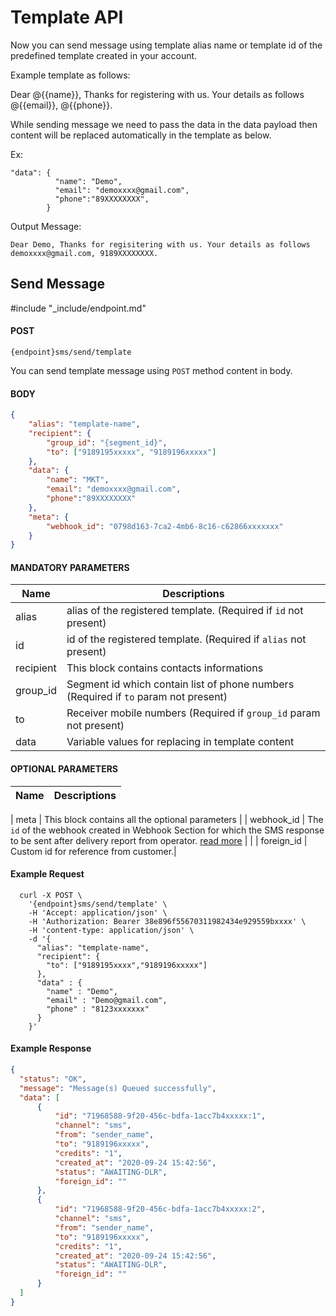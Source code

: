 # Template API

Now you can send message using template alias name or template id of the predefined template created in your account.

Example template as follows:

Dear @{{name}}, Thanks for registering with us. Your details as follows @{{email}}, @{{phone}}.

While sending message we need to pass the data in the data payload then content will be replaced automatically in the template as below.

Ex: 
```
"data": {
          "name": "Demo",
          "email": "demoxxxx@gmail.com",
          "phone":"89XXXXXXXX",
        }
```
Output Message: 

```Dear Demo, Thanks for regisitering with us. Your details as follows demoxxxx@gmail.com, 9189XXXXXXXX.```

## Send Message
#include "_include/endpoint.md"

#### POST

```
{endpoint}sms/send/template
```

You can send template message using `POST` method content in body.

#### BODY

```json
{
    "alias": "template-name",
    "recipient": {
        "group_id": "{segment_id}",
        "to": ["9189195xxxxx", "9189196xxxxx"]
    },
    "data": {
        "name": "MKT",
        "email": "demoxxxx@gmail.com",
        "phone":"89XXXXXXXX"
    },
    "meta": {
        "webhook_id": "0798d163-7ca2-4mb6-8c16-c62866xxxxxxx"
    }
}
```

#### MANDATORY PARAMETERS

| Name        | Descriptions                                                                                           |
| ----------- | ------------------------------------------------------------------------------------------------------ |
| alias       | alias of the registered template. (Required if `id` not present)                                         |
| id          | id of the registered template. (Required if `alias` not present)                                         |
| recipient   |	This block contains contacts informations                                                                |
| group_id    |	Segment id which contain list of phone numbers (Required if `to` param not present)                      |
| to	        | Receiver mobile numbers (Required if `group_id` param not present)                                             |
| data        | Variable values for replacing in template content                                                       |

#### OPTIONAL PARAMETERS

| Name       | Descriptions                                                                                                                                                            |
| ---------- | ----------------------------------------------------------------------------------------------------------------------------------------------------------------------- 
|
meta      | This block contains all the optional parameters                                                                                                                                             |
| webhook_id | The `id` of the webhook created in Webhook Section for which the SMS response to be sent after delivery report from operator. [read more](/docs/{version}/sms-push-dlr) |                                                                                         |
| foreign_id     | Custom id for reference from customer.|

#### Example Request

```
  curl -X POST \
    '{endpoint}sms/send/template' \
    -H 'Accept: application/json' \
    -H 'Authorization: Bearer 38e896f55670311982434e929559bxxxx' \
    -H 'content-type: application/json' \
    -d '{
      "alias": "template-name",
      "recipient": {
        "to": ["9189195xxxx","9189196xxxxx"]
      },
      "data" : {
        "name" : "Demo",
        "email" : "Demo@gmail.com",
        "phone" : "8123xxxxxxx"
      }
    }'
```

#### Example Response

```json
{
  "status": "OK",
  "message": "Message(s) Queued successfully",
  "data": [
      {
          "id": "71968588-9f20-456c-bdfa-1acc7b4xxxxx:1",
          "channel": "sms",
          "from": "sender_name",
          "to": "9189196xxxxx",
          "credits": "1",
          "created_at": "2020-09-24 15:42:56",
          "status": "AWAITING-DLR",
          "foreign_id": ""
      },
      {
          "id": "71968588-9f20-456c-bdfa-1acc7b4xxxxx:2",
          "channel": "sms",
          "from": "sender_name",
          "to": "9189196xxxxx",
          "credits": "1",
          "created_at": "2020-09-24 15:42:56",
          "status": "AWAITING-DLR",
          "foreign_id": ""
      }
  ]
}
```
